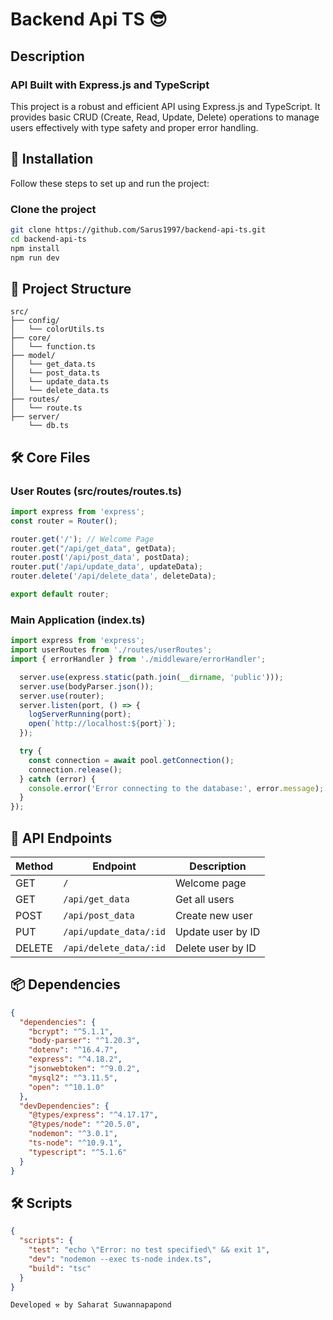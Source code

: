 # Backend Api TS 😎

## Description

### API Built with Express.js and TypeScript

This project is a robust and efficient API using Express.js and TypeScript. It provides basic CRUD (Create, Read, Update, Delete) operations to manage users effectively with type safety and proper error handling.

## 🚀 Installation

Follow these steps to set up and run the project:

### Clone the project

```bash
git clone https://github.com/Sarus1997/backend-api-ts.git
cd backend-api-ts 
npm install
npm run dev
```

## 📁 Project Structure

```
src/
├── config/
│   └── colorUtils.ts
├── core/
│   └── function.ts
├── model/
│   └── get_data.ts
│   └── post_data.ts
│   └── update_data.ts
│   └── delete_data.ts
├── routes/
│   └── route.ts
├── server/
    └── db.ts

```

## 🛠️ Core Files

### User Routes (src/routes/routes.ts)

```typescript
import express from 'express';
const router = Router();

router.get('/'); // Welcome Page
router.get("/api/get_data", getData);
router.post('/api/post_data', postData);
router.put('/api/update_data', updateData);
router.delete('/api/delete_data', deleteData);

export default router;
```

### Main Application (index.ts)

```typescript
import express from 'express';
import userRoutes from './routes/userRoutes';
import { errorHandler } from './middleware/errorHandler';

  server.use(express.static(path.join(__dirname, 'public')));
  server.use(bodyParser.json());
  server.use(router);
  server.listen(port, () => {
    logServerRunning(port);
    open(`http://localhost:${port}`);
  });

  try {
    const connection = await pool.getConnection();
    connection.release();
  } catch (error) {
    console.error('Error connecting to the database:', error.message);
  }
});
```

## 📂 API Endpoints

| Method | Endpoint | Description |
|--------|----------|-------------|
| GET | `/` | Welcome page |
| GET | `/api/get_data` | Get all users |
| POST | `/api/post_data` | Create new user |
| PUT | `/api/update_data/:id` | Update user by ID |
| DELETE | `/api/delete_data/:id` | Delete user by ID |

## 📦 Dependencies

```json
{
  "dependencies": {
    "bcrypt": "^5.1.1",
    "body-parser": "^1.20.3",
    "dotenv": "^16.4.7",
    "express": "^4.18.2",
    "jsonwebtoken": "^9.0.2",
    "mysql2": "^3.11.5",
    "open": "^10.1.0"
  },
  "devDependencies": {
    "@types/express": "^4.17.17",
    "@types/node": "^20.5.0",
    "nodemon": "^3.0.1",
    "ts-node": "^10.9.1",
    "typescript": "^5.1.6"
  }
}
```

## 🛠️ Scripts

```json
{
  "scripts": {
    "test": "echo \"Error: no test specified\" && exit 1",
    "dev": "nodemon --exec ts-node index.ts",
    "build": "tsc"
  }
}
```
```
Developed ⚒️ by Saharat Suwannapapond
```